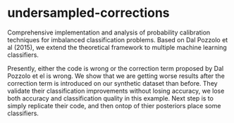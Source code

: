 # undersampled-corrections
Comprehensive implementation and analysis of probability calibration techniques for imbalanced classification problems. Based on Dal Pozzolo et al (2015), we extend the theoretical framework to multiple machine learning classifiers.


Presently, either the code is wrong or the correction term proposed by Dal Pozzolo et el is wrong. We show that we are getting worse results after the correction term is introduced on our synthetic dataset than before. They validate their classification improvements without losing accuracy, we lose both accuracy and classification quality in this example. Next step is to simply replicate their code, and then ontop of thier posteriors place some classifiers. 
